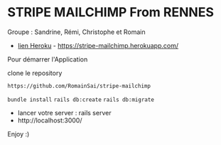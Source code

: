 # STRIPE MAILCHIMP From RENNES

Groupe : Sandrine, Rémi, Christophe et Romain

* [lien Heroku](https://stripe-mailchimp.herokuapp.com/) - https://stripe-mailchimp.herokuapp.com/

Pour démarrer l'Application

clone le repository

```https://github.com/RomainSai/stripe-mailchimp```

```bundle install```
```rails db:create```
```rails db:migrate```

 * lancer votre server : rails server
 * http://localhost:3000/



Enjoy :)
